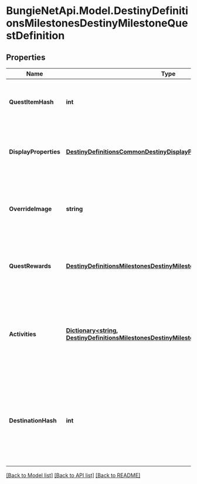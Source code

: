 
# BungieNetApi.Model.DestinyDefinitionsMilestonesDestinyMilestoneQuestDefinition

## Properties

Name | Type | Description | Notes
------------ | ------------- | ------------- | -------------
**QuestItemHash** | **int** | The item representing this Milestone quest. Use this hash to look up the DestinyInventoryItemDefinition for the quest to find its steps and human readable data. | [optional] 
**DisplayProperties** | [**DestinyDefinitionsCommonDestinyDisplayPropertiesDefinition**](DestinyDefinitionsCommonDestinyDisplayPropertiesDefinition.md) | The individual quests may have different definitions from the overall milestone: if there&#39;s a specific active quest, use these displayProperties instead of that of the overall DestinyMilestoneDefinition. | [optional] 
**OverrideImage** | **string** | If populated, this image can be shown instead of the generic milestone&#39;s image when this quest is live, or it can be used to show a background image for the quest itself that differs from that of the Activity or the Milestone. | [optional] 
**QuestRewards** | [**DestinyDefinitionsMilestonesDestinyMilestoneQuestRewardsDefinition**](DestinyDefinitionsMilestonesDestinyMilestoneQuestRewardsDefinition.md) | The rewards you will get for completing this quest, as best as we could extract them from our data. Sometimes, it&#39;ll be a decent amount of data. Sometimes, it&#39;s going to be sucky. Sorry. | [optional] 
**Activities** | [**Dictionary&lt;string, DestinyDefinitionsMilestonesDestinyMilestoneActivityDefinition&gt;**](DestinyDefinitionsMilestonesDestinyMilestoneActivityDefinition.md) | The full set of all possible \&quot;conceptual activities\&quot; that are related to this Milestone. Tiers or alternative modes of play within these conceptual activities will be defined as sub-entities. Keyed by the Conceptual Activity Hash. Use the key to look up DestinyActivityDefinition. | [optional] 
**DestinationHash** | **int** | Sometimes, a Milestone&#39;s quest is related to an entire Destination rather than a specific activity. In that situation, this will be the hash of that Destination. Hotspots are currently the only Milestones that expose this data, but that does not preclude this data from being returned for other Milestones in the future. | [optional] 

[[Back to Model list]](../README.md#documentation-for-models)
[[Back to API list]](../README.md#documentation-for-api-endpoints)
[[Back to README]](../README.md)

